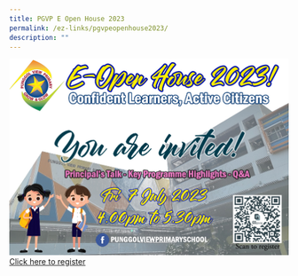 ```yaml
---
title: PGVP E Open House 2023
permalink: /ez-links/pgvpeopenhouse2023/
description: ""
---
```

![](/images/openhouse23web.jpg)
[Click here to register](https://go.gov.sg/pgvpeopenhouse2023)